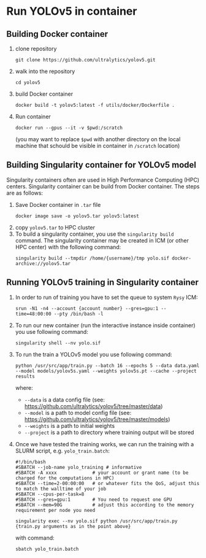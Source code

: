 # Run YOLOv5 in container

## Building Docker container
1. clone repository 
   ```
   git clone https://github.com/ultralytics/yolov5.git
   ```
2. walk into the repository
   ```
   cd yolov5
   ```
3. build Docker container
   ```
   docker build -t yolov5:latest -f utils/docker/Dockerfile .
   ```
4. Run container
   ```
   docker run --gpus --it -v $pwd:/scratch
   ```
   (you may want to replace `$pwd` with another directory on the local machine that schould be visible in container in `/scratch` location)
## Building Singularity container for YOLOv5 model

Singularity containers often are used in High Performance Computing (HPC) centers. Singularity container can be build from Docker container. The steps are as follows:

1. Save Docker container in `.tar` file
   ```
   docker image save -o yolov5.tar yolov5:latest
   ```
2. copy `yolov5.tar` to HPC cluster
3. To build a singularity container, you use the `singularity build` command. The singularity container may be created in ICM (or other HPC center) with the following command:
   ```
   singularity build --tmpdir /home/{username}/tmp yolo.sif docker-archive://yolov5.tar
   ```

## Running YOLOv5 training in Singularity container

1. In order to run of training you have to set the queue to system `Rysy` ICM:
   ```
   srun -N1 -n4 --account {account number} --gres=gpu:1 --time=48:00:00 --pty /bin/bash -l
   ```

2. To run our new container (run the interactive instance inside container) you use following command:

   ```
   singularity shell --nv yolo.sif
   ```

3. To run the train a YOLOv5 model you use following command:

   ```
   python /usr/src/app/train.py --batch 16 --epochs 5 --data data.yaml --model models/yolov5s.yaml --weights yolov5s.pt --cache --project results
   ```

   where:
   -  `--data` is a data config file (see: https://github.com/ultralytics/yolov5/tree/master/data)
   - `--model` is a path to model config file (see: https://github.com/ultralytics/yolov5/tree/master/models)
   - `--weights` is a path to initial weights
   - `--project` is a path to directory where training output will be stored

4. Once we have tested the training works, we can run the training with a SLURM script, e.g. `yolo_train.batch`:
   ```
   #!/bin/bash
   #SBATCH --job-name yolo_training # informative
   #SBATCH -A xxxx             # your account or grant name (to be charged for the computations in HPC)
   #SBATCH --time=2-00:00:00   # or whatever fits the QoS, adjust this to match the walltime of your job
   #SBATCH --cpus-per-task=8   
   #SBATCH --gres=gpu:1        # You need to request one GPU
   #SBATCH --mem=90G           # adjust this according to the memory requirement per node you need

   singularity exec --nv yolo.sif python /usr/src/app/train.py {train.py arguments as in the point above}
   ```
   with command:
   ```
   sbatch yolo_train.batch
   ```
